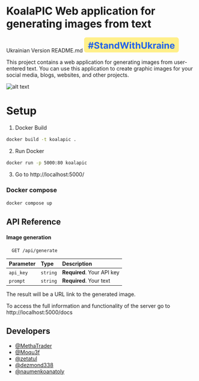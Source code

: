 
# KoalaPIC Web application for generating images from text

Ukrainian Version README.md
[![Ukrainian Version](https://raw.githubusercontent.com/vshymanskyy/StandWithUkraine/main/badges/StandWithUkraine.svg)](https://github.com/MethaTrader/KoalaPIC/blob/main/README_UA.md)

This project contains a web application for generating images from user-entered text. You can use this application to create graphic images for your social media, blogs, websites, and other projects.



![alt text](https://i.imgur.com/uVsnq6b.png)

# Setup

1) Docker Build
```bash
docker build -t koalapic . 
```

2) Run Docker
```bash
docker run -p 5000:80 koalapic
```

3) Go to http://localhost:5000/


### Docker compose
```bash
docker compose up
```

## API Reference

#### Image generation

```http
  GET /api/generate
```

| Parameter | Type     | Description                |
| :-------- | :------- | :------------------------- |
| `api_key` | `string` | **Required**. Your API key |
| `prompt`  | `string` | **Required**. Your text    |


The result will be a URL link to the generated image.

To access the full information and functionality of the server go to
http://localhost:5000/docs

## Developers

- [@MethaTrader](https://www.github.com/MethaTrader)
- [@Moqu3f](https://github.com/Moqu3f)
- [@zetatul](https://github.com/zetatul)
- [@dezmond338](https://github.com/dezmond338)
- [@naumenkoanatoly](https://github.com/naumenkoanatoly)
